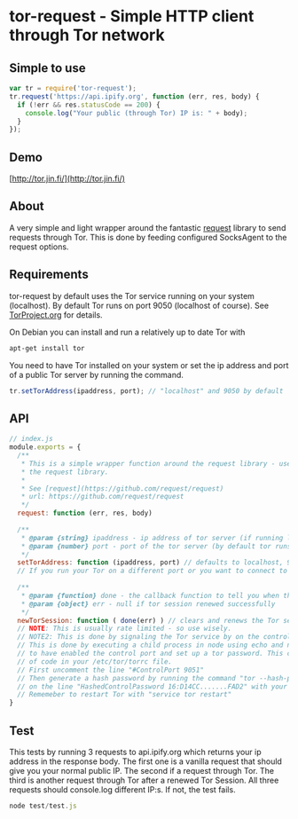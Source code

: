 # tor-request - Simple HTTP client through Tor network

## Simple to use
```js
var tr = require('tor-request');
tr.request('https://api.ipify.org', function (err, res, body) {
  if (!err && res.statusCode == 200) {
    console.log("Your public (through Tor) IP is: " + body);
  }
});
```
## Demo
[http://tor.jin.fi/](http://tor.jin.fi/)

## About
A very simple and light wrapper around the fantastic [request](https://github.com/request/request) library to send requests through Tor. This is done by feeding configured SocksAgent to the request options.

## Requirements
tor-request by default uses the Tor service running on your system (localhost). By default Tor runs on port 9050 (localhost of course). See [TorProject.org](https://www.torproject.org/docs/debian.html.en) for details.

On Debian you can install and run a relatively up to date Tor with

```bash
apt-get install tor
```

You need to have Tor installed on your system or set the ip address and port of a public Tor server by running the command.

```js
tr.setTorAddress(ipaddress, port); // "localhost" and 9050 by default
```

## API

```js
// index.js
module.exports = {
  /**
   * This is a simple wrapper function around the request library - use it exactly as you would use
   * the request library.
   *
   * See [request](https://github.com/request/request)
   * url: https://github.com/request/request
   */
  request: function (err, res, body)
  
  /**
   * @param {string} ipaddress - ip address of tor server (if running locally it's 127.0.0.1 i.e. localhost)
   * @param {number} port - port of the tor server (by default tor runs on port 9050)
   */
  setTorAddress: function (ipaddress, port) // defaults to localhost, 9050
  // If you run your Tor on a different port or you want to connect to a publicly avilable remote Tor server.
  
  /**
   * @param {function} done - the callback function to tell you when the process is done
   * @param {object} err - null if tor session renewed successfully
   */
  newTorSession: function ( done(err) ) // clears and renews the Tor session (i.e., you get a new IP)
  // NOTE: This is usually rate limited - so use wisely.
  // NOTE2: This is done by signaling the Tor service by on the control port (9051 by default).
  // This is done by executing a child process in node using echo and nc (net-cat). You need
  // to have enabled the control port and set up a tor password. This can all be done by editing two lines
  // of code in your /etc/tor/torrc file.
  // First uncomment the line "#ControlPort 9051"
  // Then generate a hash password by running the command "tor --hash-password ''". Now replace the old password
  // on the line "HashedControlPassword 16:D14CC.......FAD2" with your new password.
  // Rememeber to restart Tor with "service tor restart"
}
```

## Test

This tests by running 3 requests to api.ipify.org which returns your ip address in the response body.
The first one is a vanilla request that should give you your normal public IP.
The second if a request through Tor.
The third is another request through Tor after a renewed Tor Session.
All three requests should console.log different IP:s. If not, the test fails.

```js
node test/test.js
```
